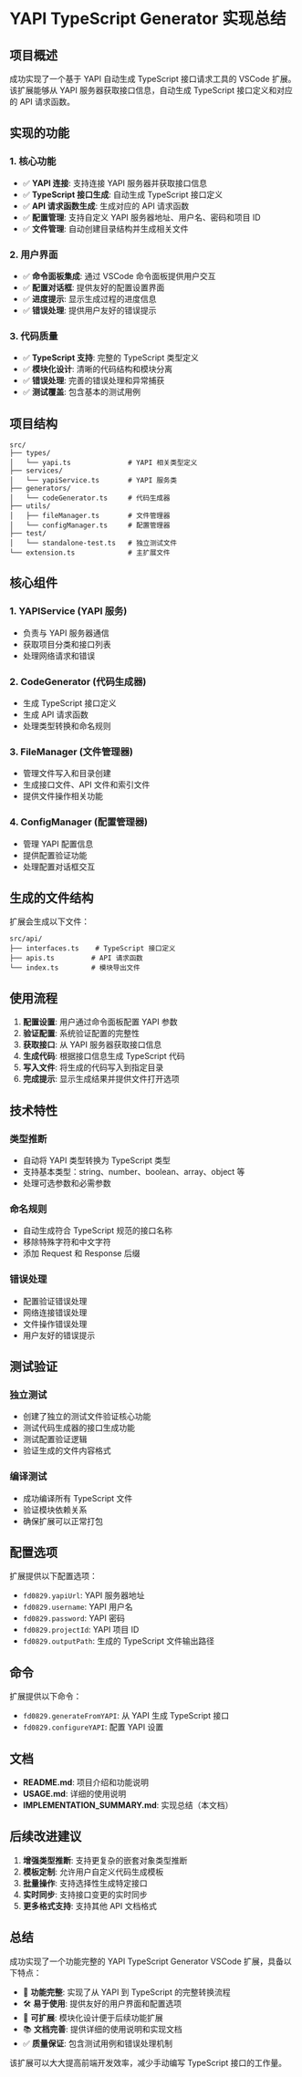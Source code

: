 # YAPI TypeScript Generator 实现总结

## 项目概述

成功实现了一个基于 YAPI 自动生成 TypeScript 接口请求工具的 VSCode 扩展。该扩展能够从 YAPI 服务器获取接口信息，自动生成 TypeScript 接口定义和对应的 API 请求函数。

## 实现的功能

### 1. 核心功能
- ✅ **YAPI 连接**: 支持连接 YAPI 服务器并获取接口信息
- ✅ **TypeScript 接口生成**: 自动生成 TypeScript 接口定义
- ✅ **API 请求函数生成**: 生成对应的 API 请求函数
- ✅ **配置管理**: 支持自定义 YAPI 服务器地址、用户名、密码和项目 ID
- ✅ **文件管理**: 自动创建目录结构并生成相关文件

### 2. 用户界面
- ✅ **命令面板集成**: 通过 VSCode 命令面板提供用户交互
- ✅ **配置对话框**: 提供友好的配置设置界面
- ✅ **进度提示**: 显示生成过程的进度信息
- ✅ **错误处理**: 提供用户友好的错误提示

### 3. 代码质量
- ✅ **TypeScript 支持**: 完整的 TypeScript 类型定义
- ✅ **模块化设计**: 清晰的代码结构和模块分离
- ✅ **错误处理**: 完善的错误处理和异常捕获
- ✅ **测试覆盖**: 包含基本的测试用例

## 项目结构

```
src/
├── types/
│   └── yapi.ts              # YAPI 相关类型定义
├── services/
│   └── yapiService.ts       # YAPI 服务类
├── generators/
│   └── codeGenerator.ts     # 代码生成器
├── utils/
│   ├── fileManager.ts       # 文件管理器
│   └── configManager.ts     # 配置管理器
├── test/
│   └── standalone-test.ts   # 独立测试文件
└── extension.ts             # 主扩展文件
```

## 核心组件

### 1. YAPIService (YAPI 服务)
- 负责与 YAPI 服务器通信
- 获取项目分类和接口列表
- 处理网络请求和错误

### 2. CodeGenerator (代码生成器)
- 生成 TypeScript 接口定义
- 生成 API 请求函数
- 处理类型转换和命名规则

### 3. FileManager (文件管理器)
- 管理文件写入和目录创建
- 生成接口文件、API 文件和索引文件
- 提供文件操作相关功能

### 4. ConfigManager (配置管理器)
- 管理 YAPI 配置信息
- 提供配置验证功能
- 处理配置对话框交互

## 生成的文件结构

扩展会生成以下文件：

```
src/api/
├── interfaces.ts    # TypeScript 接口定义
├── apis.ts         # API 请求函数
└── index.ts        # 模块导出文件
```

## 使用流程

1. **配置设置**: 用户通过命令面板配置 YAPI 参数
2. **验证配置**: 系统验证配置的完整性
3. **获取接口**: 从 YAPI 服务器获取接口信息
4. **生成代码**: 根据接口信息生成 TypeScript 代码
5. **写入文件**: 将生成的代码写入到指定目录
6. **完成提示**: 显示生成结果并提供文件打开选项

## 技术特性

### 类型推断
- 自动将 YAPI 类型转换为 TypeScript 类型
- 支持基本类型：string、number、boolean、array、object 等
- 处理可选参数和必需参数

### 命名规则
- 自动生成符合 TypeScript 规范的接口名称
- 移除特殊字符和中文字符
- 添加 Request 和 Response 后缀

### 错误处理
- 配置验证错误处理
- 网络连接错误处理
- 文件操作错误处理
- 用户友好的错误提示

## 测试验证

### 独立测试
- 创建了独立的测试文件验证核心功能
- 测试代码生成器的接口生成功能
- 测试配置验证逻辑
- 验证生成的文件内容格式

### 编译测试
- 成功编译所有 TypeScript 文件
- 验证模块依赖关系
- 确保扩展可以正常打包

## 配置选项

扩展提供以下配置选项：

- `fd0829.yapiUrl`: YAPI 服务器地址
- `fd0829.username`: YAPI 用户名
- `fd0829.password`: YAPI 密码
- `fd0829.projectId`: YAPI 项目 ID
- `fd0829.outputPath`: 生成的 TypeScript 文件输出路径

## 命令

扩展提供以下命令：

- `fd0829.generateFromYAPI`: 从 YAPI 生成 TypeScript 接口
- `fd0829.configureYAPI`: 配置 YAPI 设置

## 文档

- **README.md**: 项目介绍和功能说明
- **USAGE.md**: 详细的使用说明
- **IMPLEMENTATION_SUMMARY.md**: 实现总结（本文档）

## 后续改进建议

1. **增强类型推断**: 支持更复杂的嵌套对象类型推断
2. **模板定制**: 允许用户自定义代码生成模板
3. **批量操作**: 支持选择性生成特定接口
4. **实时同步**: 支持接口变更的实时同步
5. **更多格式支持**: 支持其他 API 文档格式

## 总结

成功实现了一个功能完整的 YAPI TypeScript Generator VSCode 扩展，具备以下特点：

- 🎯 **功能完整**: 实现了从 YAPI 到 TypeScript 的完整转换流程
- 🛠️ **易于使用**: 提供友好的用户界面和配置选项
- 🔧 **可扩展**: 模块化设计便于后续功能扩展
- 📚 **文档完善**: 提供详细的使用说明和实现文档
- ✅ **质量保证**: 包含测试用例和错误处理机制

该扩展可以大大提高前端开发效率，减少手动编写 TypeScript 接口的工作量。
